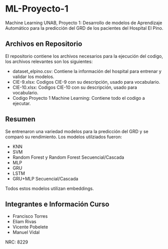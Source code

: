 # ML-Proyecto-1
Machine Learning UNAB, Proyecto 1: Desarrollo de modelos de Aprendizaje Automático para la predicción del GRD de los pacientes del Hospital El Pino.

## Archivos en Repositorio
El repositorio contiene los archivos necesarios para la ejecución del codigo, los archivos relevantes son los siguientes:
- dataset_elpino.csv: Contiene la información del hospital para entrenar y validar los modelos.
- CIE-9.xlsx: Codigos CIE-9 con su descripción, usado para vocabulario.
- CIE-10.xlsx: Codigos CIE-10 con su descripción, usado para vocabulario.
- Codigo Proyecto 1 Machine Learning: Contiene todo el codigo a ejecutar.

## Resumen
Se entrenaron una variedad modelos para la predicción del GRD y se comparó su rendimiento. Los modelos utilziados fueron:
- KNN
- SVM
- Random Forest y Random Forest Secuencial/Cascada
- MLP
- GRU
- LSTM
- GRU+MLP Secuencial/Cascada
  
Todos estos modelos utilizan embeddings.

## Integrantes e Información Curso
- Francisco Torres
- Eliam Rivas
- Vicente Pobelete
- Manuel Vidal

NRC: 8229
